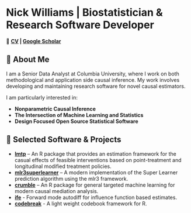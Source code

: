 # Nick Williams | Biostatistician & Research Software Developer 

🔗 **[CV](https://github.com/nt-williams/cv/blob/master/cv-ntwilliams.pdf) | [Google Scholar](https://scholar.google.com/citations?user=qbfagvkAAAAJ&hl=en)**

## 📌 About Me  
I am a Senior Data Analyst at Columbia University, where I work on both methodological and application side causal inference. My work involves developing and maintaining research software for novel causal estimators.

I am particularly interested in:
- **Nonparametric Causal Inference**  
- **The Intersection of Machine Learning and Statistics**  
- **Design Focused Open Source Statistical Software**  

## 🔧 Selected Software & Projects  
- **[lmtp](https://github.com/nt-williams/lmtp)** – An R package that provides an estimation framework for the casual effects of feasible interventions based on point-treatment and longitudinal modified treatment policies.
- **[mlr3superlearner](https://github.com/nt-williams/mlr3superlearner)** – A modern implementation of the Super Learner prediction algorithm using the mlr3 framework.
- **[crumble](https://github.com/nt-williams/crumble)** – An R package for general targeted machine learning for modern causal mediation analysis.
- **[ife](https://github.com/nt-williams/ife)** - Forward mode autodiff for influence function based estimates.
- **[codebreak](https://github.com/nt-williams/codebreak)** - A light weight codebook framework for R.
